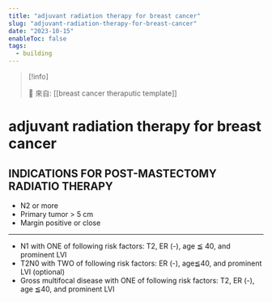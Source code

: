 ```yaml
---
title: "adjuvant radiation therapy for breast cancer"
slug: "adjuvant-radiation-therapy-for-breast-cancer"
date: "2023-10-15"
enableToc: false
tags:
  - building
---
```


> [!info]
>
> 🌱 來自: [[breast cancer theraputic template]]

# adjuvant radiation therapy for breast cancer

## INDICATIONS FOR POST-MASTECTOMY RADIATIO THERAPY

- N2 or more
- Primary tumor > 5 cm
- Margin positive or close

---

- N1 with ONE of following risk factors: T2, ER (-), age ≦ 40, and prominent LVI
- T2N0 with TWO of following risk factors: ER (-), age≦40, and prominent LVI (optional)
- Gross multifocal disease with ONE of following risk factors: T2, ER (-), age ≦40, and prominent LVI
